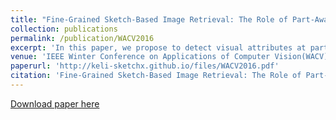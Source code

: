 ```yaml
---
title: "Fine-Grained Sketch-Based Image Retrieval: The Role of Part-Aware Attributes"
collection: publications
permalink: /publication/WACV2016
excerpt: 'In this paper, we propose to detect visual attributes at part-level, in order to build a new representation that not only captures fine-grained characteristics but also traverses across visual domains.'
venue: 'IEEE Winter Conference on Applications of Computer Vision(WACV)'
paperurl: 'http://keli-sketchx.github.io/files/WACV2016.pdf'
citation: 'Fine-Grained Sketch-Based Image Retrieval: The Role of Part-Aware Attributes.&quot; <i>WACV2016</i>.'
---
```


[Download paper here](http://keli-sketchx.github.io/files/WACV2016.pdf)
